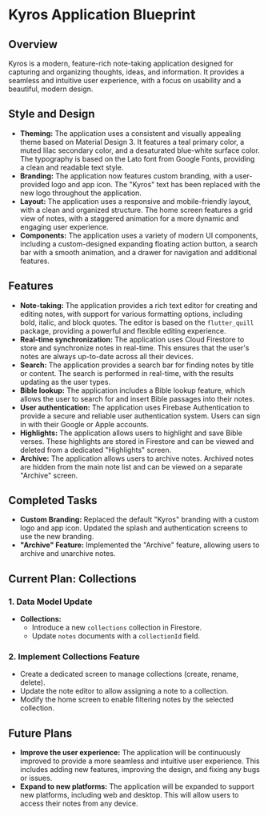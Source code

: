 # Kyros Application Blueprint

## Overview

Kyros is a modern, feature-rich note-taking application designed for capturing and organizing thoughts, ideas, and information. It provides a seamless and intuitive user experience, with a focus on usability and a beautiful, modern design.

## Style and Design

*   **Theming:** The application uses a consistent and visually appealing theme based on Material Design 3. It features a teal primary color, a muted lilac secondary color, and a desaturated blue-white surface color. The typography is based on the Lato font from Google Fonts, providing a clean and readable text style.
*   **Branding:** The application now features custom branding, with a user-provided logo and app icon. The "Kyros" text has been replaced with the new logo throughout the application.
*   **Layout:** The application uses a responsive and mobile-friendly layout, with a clean and organized structure. The home screen features a grid view of notes, with a staggered animation for a more dynamic and engaging user experience.
*   **Components:** The application uses a variety of modern UI components, including a custom-designed expanding floating action button, a search bar with a smooth animation, and a drawer for navigation and additional features.

## Features

*   **Note-taking:** The application provides a rich text editor for creating and editing notes, with support for various formatting options, including bold, italic, and block quotes. The editor is based on the `flutter_quill` package, providing a powerful and flexible editing experience.
*   **Real-time synchronization:** The application uses Cloud Firestore to store and synchronize notes in real-time. This ensures that the user's notes are always up-to-date across all their devices.
*   **Search:** The application provides a search bar for finding notes by title or content. The search is performed in real-time, with the results updating as the user types.
*   **Bible lookup:** The application includes a Bible lookup feature, which allows the user to search for and insert Bible passages into their notes.
*   **User authentication:** The application uses Firebase Authentication to provide a secure and reliable user authentication system. Users can sign in with their Google or Apple accounts.
*   **Highlights:** The application allows users to highlight and save Bible verses. These highlights are stored in Firestore and can be viewed and deleted from a dedicated "Highlights" screen.
*   **Archive:** The application allows users to archive notes. Archived notes are hidden from the main note list and can be viewed on a separate "Archive" screen.

## Completed Tasks

*   **Custom Branding:** Replaced the default "Kyros" branding with a custom logo and app icon. Updated the splash and authentication screens to use the new branding.
*   **"Archive" Feature:** Implemented the "Archive" feature, allowing users to archive and unarchive notes.

## Current Plan: Collections

### 1. Data Model Update

*   **Collections:**
    *   Introduce a new `collections` collection in Firestore.
    *   Update `notes` documents with a `collectionId` field.

### 2. Implement Collections Feature

*   Create a dedicated screen to manage collections (create, rename, delete).
*   Update the note editor to allow assigning a note to a collection.
*   Modify the home screen to enable filtering notes by the selected collection.

## Future Plans

*   **Improve the user experience:** The application will be continuously improved to provide a more seamless and intuitive user experience. This includes adding new features, improving the design, and fixing any bugs or issues.
*   **Expand to new platforms:** The application will be expanded to support new platforms, including web and desktop. This will allow users to access their notes from any device.
